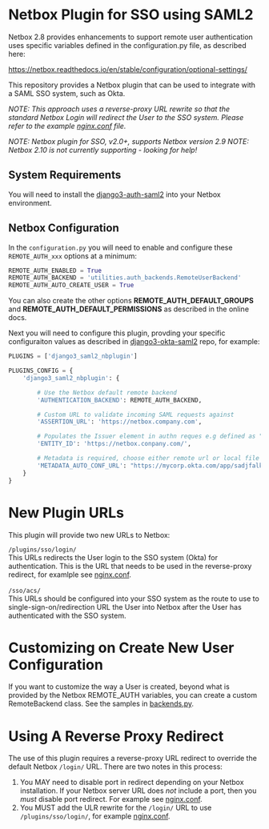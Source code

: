 # Netbox Plugin for SSO using SAML2

Netbox 2.8 provides enhancements to support remote user authentication uses specific
variables defined in the configuration.py file, as described here:

https://netbox.readthedocs.io/en/stable/configuration/optional-settings/

This repository provides a Netbox plugin that can be used to integrate with a SAML SSO system,
such as Okta.  

*NOTE: This approach uses a reverse-proxy URL rewrite so that the standard Netbox Login will redirect
the User to the SSO system.  Please refer to the example [nginx.conf](nginx.conf) file.*

*NOTE: Netbox plugin for SSO, v2.0+, supports Netbox version 2.9*
*NOTE: Netbox 2.10 is not currently supporting - looking for help!*

## System Requirements

You will need to install the [django3-auth-saml2](https://github.com/jeremyschulman/django3-auth-saml2)
into your Netbox environment.

## Netbox Configuration

In the `configuration.py` you will need to enable and configure these
`REMOTE_AUTH_xxx` options at a minimum:

```python
REMOTE_AUTH_ENABLED = True
REMOTE_AUTH_BACKEND = 'utilities.auth_backends.RemoteUserBackend'
REMOTE_AUTH_AUTO_CREATE_USER = True
````

You can also create the other options **REMOTE_AUTH_DEFAULT_GROUPS** and
**REMOTE_AUTH_DEFAULT_PERMISSIONS** as described in the online docs.

Next you will need to configure this plugin, provding your specific
configuraiton values as described in
[django3-okta-saml2](https://github.com/jeremyschulman/django3-okta-saml2)
repo, for example:

```python
PLUGINS = ['django3_saml2_nbplugin']

PLUGINS_CONFIG = {
    'django3_saml2_nbplugin': {

        # Use the Netbox default remote backend
        'AUTHENTICATION_BACKEND': REMOTE_AUTH_BACKEND,

        # Custom URL to validate incoming SAML requests against
        'ASSERTION_URL': 'https://netbox.company.com',

        # Populates the Issuer element in authn reques e.g defined as "Audience URI (SP Entity ID)" in SSO
        'ENTITY_ID': 'https://netbox.conpany.com/',

        # Metadata is required, choose either remote url or local file path
        'METADATA_AUTO_CONF_URL': "https://mycorp.okta.com/app/sadjfalkdsflkads/sso/saml/metadata"
    }
}
```

# New Plugin URLs
This plugin will provide two new URLs to Netbox:

`/plugins/sso/login/`<br/>
This URLs redirects the User login to the SSO system (Okta) for authentication.  This is the URL that needs
to be used in the reverse-proxy redirect, for examlple see [nginx.conf](nginx.conf#L35).
<br/><br/>
`/sso/acs/`<br/>
This URLs should be configured into your SSO system as the route to use to single-sign-on/redirection URL the User into Netbox
after the User has authenticated with the SSO system. 

# Customizing on Create New User Configuration
If you want to customize the way a User is created, beyond what is provided by the
Netbox REMOTE_AUTH variables, you can create a custom RemoteBackend class.  See
the samples in [backends.py](django3_saml2_nbplugin/backends.py).

# Using A Reverse Proxy Redirect
The use of this plugin requires a reverse-proxy URL redirect to override the default Netbox `/login/` URL.  There
are two notes in this process:

   1.  You MAY need to disable port in redirect depending on your Netbox installation.  If your Netbox server URL
   does _not_ include a port, then you _must_ disable port redirect.  For example see [nginx.conf](nginx.conf#L19).
   1.  You MUST add the ULR rewrite for the `/login/` URL to use `/plugins/sso/login/`, for example [nginx.conf](nginx.conf#L35).
